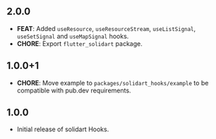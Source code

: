 ## 2.0.0

- **FEAT**: Added `useResource`, `useResourceStream`, `useListSignal`, `useSetSignal` and `useMapSignal` hooks.
- **CHORE**: Export `flutter_solidart` package.

## 1.0.0+1

- **CHORE**: Move example to `packages/solidart_hooks/example` to be compatible with pub.dev requirements.

## 1.0.0

- Initial release of solidart Hooks.
